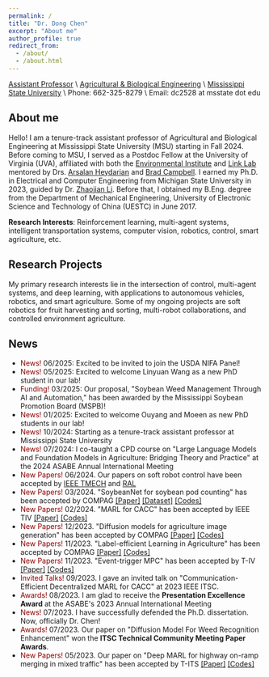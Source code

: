 ```yaml
---
permalink: /
title: "Dr. Dong Chen"
excerpt: "About me"
author_profile: true
redirect_from: 
  - /about/
  - /about.html
---
```


[Assistant Professor]() \\
[Agricultural & Biological Engineering](https://www.abe.msstate.edu/) \\
[Mississippi State University](https://www.msstate.edu/) \\
Phone: 662-325-8279 \\
Email: dc2528 at msstate dot edu

## About me
Hello! I am a tenure-track assistant professor of Agricultural and Biological Engineering at Mississippi State University (MSU) starting in Fall 2024. Before coming to MSU, I served as a Postdoc Fellow at the University of Virginia (UVA), affiliated with both the [Environmental Institute](https://environment.virginia.edu/) and [Link Lab](https://engineering.virginia.edu/link-lab) mentored by Drs. [Arsalan Heydarian](https://engineering.virginia.edu/faculty/arsalan-heydarian) and [Brad Campbell](https://engineering.virginia.edu/faculty/brad-campbell). I earned my Ph.D. in Electrical and Computer Engineering from Michigan State University in 2023, guided by Dr. [Zhaojian Li](https://www.egr.msu.edu/rival/). Before that, I obtained my B.Eng. degree from the Department of Mechanical Engineering, University of Electronic Science and Technology of China (UESTC) in June 2017.

**Research Interests**: Reinforcement learning, multi-agent systems, intelligent transportation systems, computer vision, robotics, control, smart agriculture, etc.

## Research Projects  
My primary research interests lie in the intersection of control, multi-agent systems, and deep learning, with applications to autonomous vehicles, robotics, and smart agriculture. Some of my ongoing projects are soft robotics for fruit harvesting and sorting, multi-robot collaborations, and controlled environment agriculture.

## News 
- <span style="color:darkred"> News! </span> 06/2025: Excited to be invited to join the USDA NIFA Panel!
- <span style="color:darkred"> News! </span> 05/2025: Excited to welcome Linyuan Wang as a new PhD student in our lab!
- <span style="color:darkred"> Funding! </span> 03/2025: Our proposal, "Soybean Weed Management Through AI and Automation," has been awarded by the Mississippi Soybean Promotion Board (MSPB)!
- <span style="color:darkred"> News! </span> 01/2025: Excited to welcome Ouyang and Moeen as new PhD students in our lab!
- <span style="color:darkred"> News! </span> 10/2024: Starting as a tenure-track assistant professor at Mississippi State University
- <span style="color:darkred"> News! </span> 07/2024: I co-taught a CPD course on "Large Language Models and Foundation Models in Agriculture: Bridging Theory and Practice" at the 2024 ASABE Annual International Meeting
- <span style="color:darkred"> New Papers! </span> 06/2024. Our papers on soft robot control have been accepted by [IEEE TMECH](https://ieeexplore.ieee.org/abstract/document/10554634) and [RAL](https://ieeexplore.ieee.org/document/10597668)
- <span style="color:darkred"> New Papers! </span> 03/2024. "SoybeanNet for soybean pod counting" has been accepted by COMPAG [[Paper]](https://www.sciencedirect.com/science/article/pii/S0168169924002527) [[Dataset]](https://www.kaggle.com/datasets/jiajiali/uav-based-soybean-pod-images) [[Codes]](https://github.com/JiajiaLi04/Soybean-Pod-Counting-from-UAV-Images)
- <span style="color:darkred"> New Papers! </span> 02/2024. "MARL for CACC" has been accepted by IEEE TIV [[Paper]](https://ieeexplore.ieee.org/abstract/document/10443048) [[Codes]](https://github.com/DongChen06/MACACC)
- <span style="color:darkred"> New Papers! </span> 12/2023. "Diffusion models for agriculture image generation" has been accepted by COMPAG [[Paper]](https://www.sciencedirect.com/science/article/pii/S0168169923009055) [[Codes]](https://github.com/DongChen06/DMWeeds)
- <span style="color:darkred"> New Papers! </span> 11/2023. "Label-efficient Learning in Agriculture" has been accepted by COMPAG [[Paper]](https://www.sciencedirect.com/science/article/pii/S0168169923008001) [[Codes]](https://github.com/JiajiaLi04/Label-efficient-in-Agriculture)
- <span style="color:darkred"> New Papers! </span> 11/2023. "Event-trigger MPC" has been accepted by T-IV [[Paper]](https://ieeexplore.ieee.org/document/10306336) [[Codes]](https://github.com/DangFengying/RL-based-event-triggered-MPC)
- <span style="color:darkred"> Invited Talks! </span> 09/2023. I gave an invited talk on "Communication-Efficient Decentralized MARL for CACC" at 2023 IEEE ITSC.
- <span style="color:darkred"> Awards! </span> 08/2023. I am glad to receive the **Presentation Excellence Award** at the ASABE's 2023 Annual International Meeting
- <span style="color:darkred"> News! </span> 07/2023. I have successfully defended the Ph.D. dissertation. Now, officially Dr. Chen!
- <span style="color:darkred"> Awards! </span> 07/2023. Our paper on "Diffusion Model For Weed Recognition Enhancement" won the **ITSC Technical Community Meeting Paper Awards**.
- <span style="color:darkred"> New Papers! </span> 05/2023.  Our paper on "Deep MARL for highway on-ramp merging in mixed traffic" has been accepted by T-ITS [[Paper]](https://ieeexplore.ieee.org/abstract/document/10159552) [[Codes]](https://github.com/DongChen06/MARL_CAVs)

<br/>

<script type='text/javascript' id='clustrmaps' src='//cdn.clustrmaps.com/map_v2.js?cl=ffffff&w=300&t=tt&d=SwUv9j7dZkNLy25NFF2QqQ3t7PxjENqQJIJ1Qcc3hPY&co=2d78ad&cmo=3acc3a&cmn=ff5353&ct=ffffff'></script>
